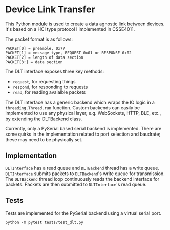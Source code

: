 # Device Link Transfer
This Python module is used to create a data agnostic link between devices.
It's based on a HCI type protocol I implemented in CSSE4011.

The packet format is as follows:
```
PACKET[0] = preamble, 0x77 
PACKET[1] = message type, REQUEST 0x01 or RESPONSE 0x02 
PACKET[2] = length of data section
PACKET[3:] = data section 
```

The DLT interface exposes three key methods:
- `request`, for requesting things
- `respond`, for responding to requests
- `read`, for reading avaialble packets

The DLT interface has a generic backend which wraps the IO logic in a 
`threading.Thread.run` function. Custom backends can easily be implemented
to use any physical layer, e.g. WebSockets, HTTP, BLE, etc., by extending
the DLTBackend class.

Currently, only a PySerial based serial backend is implemented. There are some
quirks in the implementation related to port selection and baudrate; these may
need to be physically set.

## Implementation
`DLTInterface` has a read queue and `DLTBackend` thread has a write 
queue. `DLTInterface` submits packets to `DLTBackend`'s write queue
for transmission. The `DLTBackend` thread loop continuously reads the
backend interface for packets. Packets are then submitted to
`DLTInterface`'s read queue.

## Tests
Tests are implemented for the PySerial backend using a virtual serial port.

```
python -m pytest tests/test_dlt.py
```

